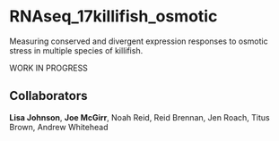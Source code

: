 # RNAseq_17killifish_osmotic
Measuring conserved and divergent expression responses to osmotic stress in multiple species of killifish.

WORK IN PROGRESS

## Collaborators
<b>Lisa Johnson</b>, <b>Joe McGirr</b>, Noah Reid, Reid Brennan, Jen Roach, Titus Brown, Andrew Whitehead

